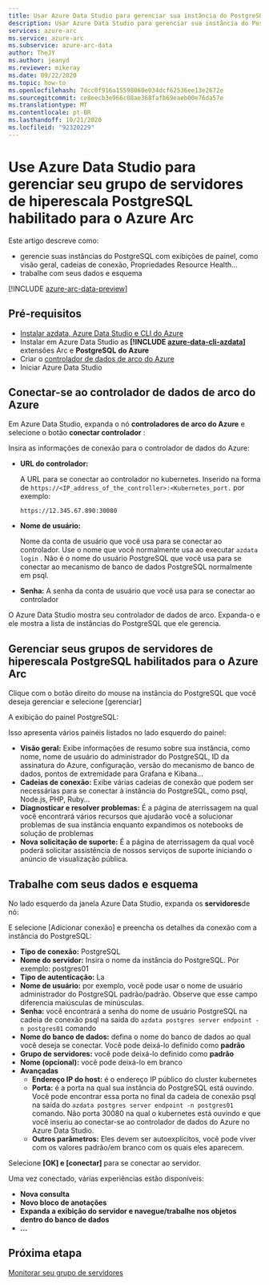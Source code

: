 ```yaml
---
title: Usar Azure Data Studio para gerenciar sua instância do PostgreSQL
description: Usar Azure Data Studio para gerenciar sua instância do PostgreSQL
services: azure-arc
ms.service: azure-arc
ms.subservice: azure-arc-data
author: TheJY
ms.author: jeanyd
ms.reviewer: mikeray
ms.date: 09/22/2020
ms.topic: how-to
ms.openlocfilehash: 7dcc0f916a15598060e034dcf62536ee13e2672e
ms.sourcegitcommit: ce8eecb3e966c08ae368fafb69eaeb00e76da57e
ms.translationtype: MT
ms.contentlocale: pt-BR
ms.lasthandoff: 10/21/2020
ms.locfileid: "92320229"
---
```

# <a name="use-azure-data-studio-to-manage-your-azure-arc-enabled-postgresql-hyperscale-server-group"></a>Use Azure Data Studio para gerenciar seu grupo de servidores de hiperescala PostgreSQL habilitado para o Azure Arc


Este artigo descreve como:
- gerencie suas instâncias do PostgreSQL com exibições de painel, como visão geral, cadeias de conexão, Propriedades Resource Health...
- trabalhe com seus dados e esquema

[!INCLUDE [azure-arc-data-preview](../../../includes/azure-arc-data-preview.md)]

## <a name="prerequisites"></a>Pré-requisitos

- [Instalar azdata, Azure Data Studio e CLI do Azure](install-client-tools.md)
- Instalar em Azure Data Studio as **[!INCLUDE [azure-data-cli-azdata](../../../includes/azure-data-cli-azdata.md)]** extensões Arc e **PostgreSQL** **do Azure**
- Criar o [controlador de dados de arco do Azure](create-data-controller-using-azdata.md)
- Iniciar Azure Data Studio

## <a name="connect-to-the-azure-arc-data-controller"></a>Conectar-se ao controlador de dados de arco do Azure

Em Azure Data Studio, expanda o nó **controladores de arco do Azure** e selecione o botão **conectar controlador** :

Insira as informações de conexão para o controlador de dados do Azure:

- **URL do controlador:**

    A URL para se conectar ao controlador no kubernetes. Inserido na forma de `https://<IP_address_of_the_controller>:<Kubernetes_port.` por exemplo:

    ```console
    https://12.345.67.890:30080
    ```
- **Nome de usuário:**

    Nome da conta de usuário que você usa para se conectar ao controlador. Use o nome que você normalmente usa ao executar `azdata login` . Não é o nome do usuário PostgreSQL que você usa para se conectar ao mecanismo de banco de dados PostgreSQL normalmente em psql.
- **Senha:** A senha da conta de usuário que você usa para se conectar ao controlador


O Azure Data Studio mostra seu controlador de dados de arco. Expanda-o e ele mostra a lista de instâncias do PostgreSQL que ele gerencia.

## <a name="manage-your-azure-arc-enabled-postgresql-hyperscale-server-groups"></a>Gerenciar seus grupos de servidores de hiperescala PostgreSQL habilitados para o Azure Arc

Clique com o botão direito do mouse na instância do PostgreSQL que você deseja gerenciar e selecione [gerenciar]

A exibição do painel PostgreSQL:

Isso apresenta vários painéis listados no lado esquerdo do painel:

- **Visão geral:** Exibe informações de resumo sobre sua instância, como nome, nome de usuário do administrador do PostgreSQL, ID da assinatura do Azure, configuração, versão do mecanismo de banco de dados, pontos de extremidade para Grafana e Kibana...
- **Cadeias de conexão:** Exibe várias cadeias de conexão que podem ser necessárias para se conectar à instância do PostgreSQL, como psql, Node.js, PHP, Ruby...
- **Diagnosticar e resolver problemas:** É a página de aterrissagem na qual você encontrará vários recursos que ajudarão você a solucionar problemas de sua instância enquanto expandimos os notebooks de solução de problemas
- **Nova solicitação de suporte:** É a página de aterrissagem da qual você poderá solicitar assistência de nossos serviços de suporte iniciando o anúncio de visualização pública.

## <a name="work-with-your-data-and-schema"></a>Trabalhe com seus dados e esquema

No lado esquerdo da janela Azure Data Studio, expanda os **servidores**de nó:

E selecione [Adicionar conexão] e preencha os detalhes da conexão com a instância do PostgreSQL:
- **Tipo de conexão:** PostgreSQL
- **Nome do servidor:** Insira o nome da instância do PostgreSQL. Por exemplo: postgres01
- **Tipo de autenticação:** La
- **Nome de usuário:** por exemplo, você pode usar o nome de usuário administrador do PostgreSQL padrão/padrão. Observe que esse campo diferencia maiúsculas de minúsculas.
- **Senha:** você encontrará a senha do nome de usuário PostgreSQL na cadeia de conexão psql na saída do `azdata postgres server endpoint -n postgres01` comando
- **Nome do banco de dados:** defina o nome do banco de dados ao qual você deseja se conectar. Você pode deixá-lo definido como __padrão__
- **Grupo de servidores:** você pode deixá-lo definido como __padrão__
- **Nome (opcional):** você pode deixá-lo em branco
- **Avançadas**
    - **Endereço IP do host:** é o endereço IP público do cluster kubernetes
    - **Porta:** é a porta na qual sua instância do PostgreSQL está ouvindo. Você pode encontrar essa porta no final da cadeia de conexão psql na saída do `azdata postgres server endpoint -n postgres01` comando. Não porta 30080 na qual o kubernetes está ouvindo e que você inseriu ao conectar-se ao controlador de dados do Azure no Azure Data Studio.
    - **Outros parâmetros:** Eles devem ser autoexplícitos, você pode viver com os valores padrão/em branco com os quais eles aparecem.

Selecione **[OK] e [conectar]** para se conectar ao servidor.

Uma vez conectado, várias experiências estão disponíveis:
- **Nova consulta**
- **Novo bloco de anotações**
- **Expanda a exibição do servidor e navegue/trabalhe nos objetos dentro do banco de dados**
- **...**

## <a name="next-step"></a>Próxima etapa
[Monitorar seu grupo de servidores](monitor-grafana-kibana.md)
